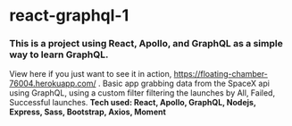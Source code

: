 # react-graphql-1

### This is a project using React, Apollo, and GraphQL as a simple way to learn GraphQL. ###

View here if you just want to see it in action, https://floating-chamber-76004.herokuapp.com/ . Basic app grabbing data from the SpaceX api using GraphQL, using a custom filter filtering the launches by All, Failed, Successful launches. <b>Tech used: React, Apollo, GraphQL, Nodejs, Express, Sass, Bootstrap, Axios, Moment</b>
